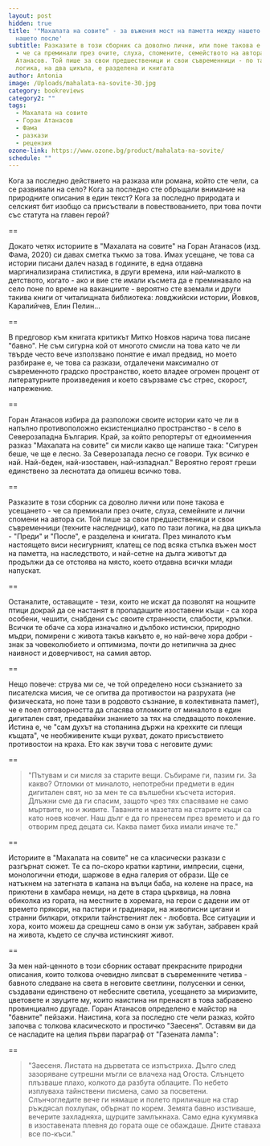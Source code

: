 ```yaml
---
layout: post
hidden: true
title: '"Махалата на совите" - за въжения мост на паметта между нашето преди и
  нашето после'
subtitle: Разказите в този сборник са доволно лични, или поне такова е усещането
  - че са преминали през очите, слуха, спомените, семейството на автора си Горан
  Атанасов. Той пише за свои предшественици и свои съвременници - по тази
  логика, на два цикъла, е разделена и книгата
author: Antonia
image: /Uploads/mahalata-na-sovite-30.jpg
category: bookreviews
category2: ""
tags:
  - Махалата на совите
  - Горан Атанасов
  - Фама
  - разкази
  - рецензия
ozone-link: https://www.ozone.bg/product/mahalata-na-sovite/
schedule: ""
---
```

Кога за последно действието на разказа или романа, който сте чели, са се развивали на село? Кога за последно сте обръщали внимание на природните описания в един текст? Кога за последно природата и селският бит изобщо са присъствали в повествованието, при това почти със статута на главен герой? 

\==

Докато четях историите в "Махалата на совите" на Горан Атанасов (изд. Фама, 2020) си давах сметка тъкмо за това. Имах усещане, че това са истории писани далеч назад в годините, в една отдавна маргинализирана стилистика, в други времена, или най-малкото в детството, когато - ако и вие сте имали късмета да е преминавало на село поне по време на ваканциите - вероятно сте вземали и други такива книги от читалищната библиотека: ловджийски истории, Йовков, Каралийчев, Елин Пелин...  

\==

В предговор към книгата критикът Митко Новков нарича това писане "бавно". Не съм сигурна кой от многото смисли на това като че ли твърде често вече използвано понятие е имал предвид, но моето разбиране е, че това са разкази, отдалечени максимално от съвременното градско пространство, което владее огромен процент от литературните произведения и което свързваме със стрес, скорост, напрежение. 

\==

Горан Атанасов избира да разположи своите истории като че ли в напълно противоположно екзистенциално пространство - в село в Северозападна България. Край, за който репортерът от едноименния разказ "Махалата на совите" си мисли какво ще напише така: "Сигурен беше, че ще е лесно. За Северозапада лесно се говори. Тук всичко е най. Най-беден, най-изоставен, най-изпаднал." Вероятно героят греши единствено за леснотата да опишеш всичко това. 

\==

Разказите в този сборник са доволно лични или поне такова е усещането - че са преминали през очите, слуха, семейните и лични спомени на автора си. Той пише за свои предшественици и свои съвременници (техните наследници), като по тази логика, на два цикъла - "Преди" и "После", е разделена и книгата. През миналото към настоящето виси несигурният, клатещ се под всяка стъпка въжен мост на паметта, на наследството, и най-сетне на дълга животът да продължи да се отстоява на място, което отдавна всички млади напускат. 

\==

Останалите, оставащите - тези, които не искат да позволят на нощните птици докрай да се настанят в пропадащите изоставени къщи - са хора особени, чешити, снабдени със своите странности, слабости, кръпки. Всички те обаче са хора изначално и дълбоко истински, природно мъдри, помирени с живота такъв какъвто е, но най-вече хора добри - знак за човеколюбието и оптимизма, почти до нетипична за днес наивност и доверчивост, на самия автор. 

\==

Нещо повече: струва ми се, че той определено носи съзнанието за писателска мисия, че се опитва да противостои на разрухата (не физическата, но поне тази в родовото съзнание, в колективната памет), че е поел отговорността да спасява отломките от миналото в един дигитален свят, предавайки знанието за тях на следващото поколение. Истина е, че "сам духът на стопанина държи на крехките си плещи къщата", че необживените къщи рухват, докато присъствието противостои на краха. Ето как звучи това с неговите думи:  

\==

> "Пътувам и си мисля за старите вещи. Събираме ги, пазим ги. За какво? Отломки от миналото,
> непотребни предмети в един дигитален свят, но за мен те са вълшебни късчета история. Длъжни сме
> да ги спасим, защото чрез тях спасяваме не само мъртвите, но и живите. Таваните и мазетата на старите къщи са като ноев ковчег. Наш дълг е да го пренесем през времето и да го отворим пред децата си. Каква памет биха имали иначе те."

\==

Историите в "Махалата на совите" не са класически разкази с разгърнат сюжет. Те са по-скоро кратки картини, импресии, сцени, монологични етюди, шаржове в една галерия от образи. Ще се натъкнем на затегната в капана на вълци баба, на колене на прасе, на приютени в хамбара немци, на дете в стара църквица, на ловна обиколка из гората, на местните в хоремага, на герои с дадени им от времето прякори, на пастири и градинари, на живописни цигани и странни билкари, открили тайнственият лек - любовта. Все ситуации и хора, които можеш да срещнеш само в онзи уж забутан, забравен край на живота, където се случва истинският живот.

\==

За мен най-ценното в този сборник остават прекрасните природни описания, които толкова очевидно липсват в съвременните четива - бавното следване на света в неговите светлини, полусенки и сенки, създавани единствено от небесните светила, усещането за миризмите, цветовете и звуците му, които наистина ни пренасят в това забравено провинциално другаде. Горан Атанасов определено е майстор на "бавните" пейзажи. Наистина, кога за последно сте чели разказ, който започва с толкова класическото и простичко "Заесеня". Оставям ви да се насладите на целия първи параграф от "Газената лампа":

\==

> "Заесеня. Листата на дърветата се изпъстриха. Дълго след зазоряване сутрешни мъгли се влачеха над Огоста. Слънцето плъзваше плахо, колкото да разбута облаците. По небето изплуваха тайнствени писмена, само за посветени. Слънчогледите вече ги нямаше и полето приличаше на стар ръждясал похлупак, обърнат по корем. Земята бавно изстиваше, вечерите захладняха, щурците замлъкнаха. Само една кукумявка в изоставената плевня до гората още се обаждаше. Дните ставаха все по-къси."